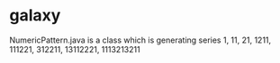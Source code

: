 # galaxy

NumericPattern.java is a class which is generating series 
1,
11,
21,
1211,
111221,
312211,
13112221,
1113213211
